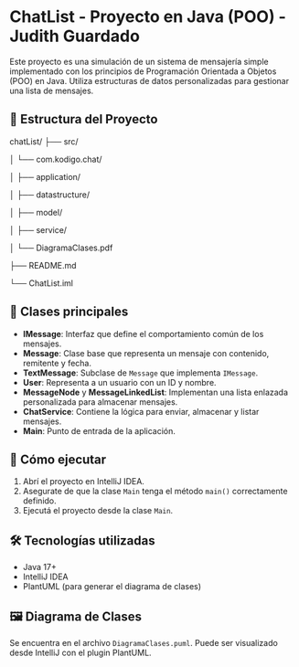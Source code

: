# ChatList - Proyecto en Java (POO) - Judith Guardado

Este proyecto es una simulación de un sistema de mensajería simple implementado con los principios de Programación Orientada a Objetos (POO) en Java. Utiliza estructuras de datos personalizadas para gestionar una lista de mensajes.

## 📁 Estructura del Proyecto

chatList/
├── src/

│ └── com.kodigo.chat/

│ ├── application/


│ ├── datastructure/

│ ├── model/

│ ├── service/

│ └── DiagramaClases.pdf

├── README.md


└── ChatList.iml


## 🧱 Clases principales

- **IMessage**: Interfaz que define el comportamiento común de los mensajes.
- **Message**: Clase base que representa un mensaje con contenido, remitente y fecha.
- **TextMessage**: Subclase de `Message` que implementa `IMessage`.
- **User**: Representa a un usuario con un ID y nombre.
- **MessageNode** y **MessageLinkedList**: Implementan una lista enlazada personalizada para almacenar mensajes.
- **ChatService**: Contiene la lógica para enviar, almacenar y listar mensajes.
- **Main**: Punto de entrada de la aplicación.

## 🧪 Cómo ejecutar

1. Abrí el proyecto en IntelliJ IDEA.
2. Asegurate de que la clase `Main` tenga el método `main()` correctamente definido.
3. Ejecutá el proyecto desde la clase `Main`.

## 🛠️ Tecnologías utilizadas

- Java 17+
- IntelliJ IDEA
- PlantUML (para generar el diagrama de clases)

## 🖼️ Diagrama de Clases

Se encuentra en el archivo `DiagramaClases.puml`. Puede ser visualizado desde IntelliJ con el plugin PlantUML.

